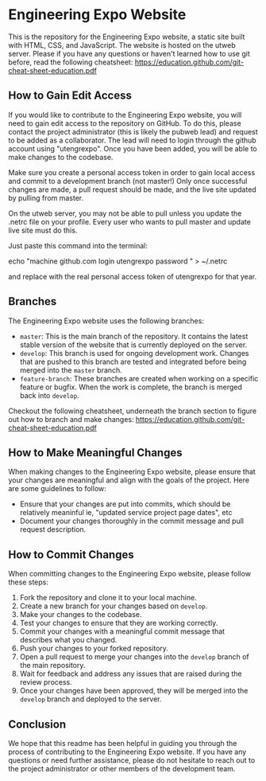 # Engineering Expo Website

This is the repository for the Engineering Expo website, a static site built with HTML, CSS, and JavaScript. The website is hosted on the utweb server.
Please if you have any questions or haven't learned how to use git before, read the following cheatsheet: https://education.github.com/git-cheat-sheet-education.pdf

## How to Gain Edit Access

If you would like to contribute to the Engineering Expo website, you will need to gain edit access to the repository on GitHub. To do this, please contact the project administrator (this is likely the pubweb lead) and request to be added as a collaborator. The lead will need to login through the github account using "utengrexpo". Once you have been added, you will be able to make changes to the codebase.

Make sure you create a personal access token in order to gain local access and commit to a development branch (not master!) Only once successful changes are made, a pull request should be made, and the live site updated by pulling from master.

On the utweb server, you may not be able to pull unless you update the .netrc file on your profile. Every user who wants to pull master and update live site must do this.

Just paste this command into the terminal: 

echo "machine github.com login utengrexpo password <replace-with-personal-access-token>" > ~/.netrc

and replace <replace-with-personal-access-token> with the real personal access token of utengrexpo for that year.

## Branches

The Engineering Expo website uses the following branches:

- `master`: This is the main branch of the repository. It contains the latest stable version of the website that is currently deployed on the server.
- `develop`: This branch is used for ongoing development work. Changes that are pushed to this branch are tested and integrated before being merged into the `master` branch.
- `feature-branch`: These branches are created when working on a specific feature or bugfix. When the work is complete, the branch is merged back into `develop`.

Checkout the following cheatsheet, underneath the branch section to figure out how to branch and make changes: https://education.github.com/git-cheat-sheet-education.pdf

## How to Make Meaningful Changes

When making changes to the Engineering Expo website, please ensure that your changes are meaningful and align with the goals of the project. Here are some guidelines to follow:

- Ensure that your changes are put into commits, which should be relatively meaninful ie, "updated service project page dates", etc
- Document your changes thoroughly in the commit message and pull request description.

## How to Commit Changes

When committing changes to the Engineering Expo website, please follow these steps:

1. Fork the repository and clone it to your local machine.
2. Create a new branch for your changes based on `develop`.
3. Make your changes to the codebase.
4. Test your changes to ensure that they are working correctly.
5. Commit your changes with a meaningful commit message that describes what you changed.
6. Push your changes to your forked repository.
7. Open a pull request to merge your changes into the `develop` branch of the main repository.
8. Wait for feedback and address any issues that are raised during the review process.
9. Once your changes have been approved, they will be merged into the `develop` branch and deployed to the server.

## Conclusion

We hope that this readme has been helpful in guiding you through the process of contributing to the Engineering Expo website. If you have any questions or need further assistance, please do not hesitate to reach out to the project administrator or other members of the development team.

